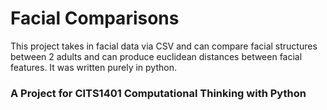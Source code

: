 # Facial Comparisons
This project takes in facial data via CSV and can compare facial structures between 2 adults and can produce euclidean distances between facial features.
It was written purely in python.
### A Project for CITS1401 Computational Thinking with Python


